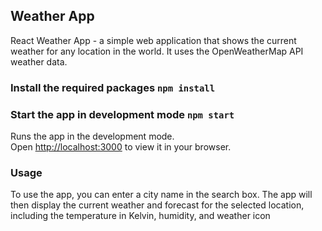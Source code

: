 ## Weather App

React Weather App - a simple web application that shows the current weather for any location in the world.
It uses the OpenWeatherMap API weather data.

### Install the required packages `npm install`

### Start the app in development mode `npm start`

Runs the app in the development mode.\
Open [http://localhost:3000](http://localhost:3000) to view it in your browser.

### Usage

To use the app, you can enter a city name in the search box. The app will then display the current weather and forecast for the selected location, including the temperature in Kelvin, humidity, and weather icon
